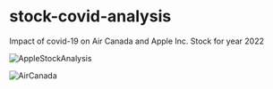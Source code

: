 # stock-covid-analysis
Impact of covid-19 on Air Canada and Apple Inc. Stock for year 2022

![AppleStockAnalysis](https://github.com/iriteshnagpal/stock-covid-analysis/assets/105557892/b3ea3318-6eb0-43f1-a9fc-b133b233a5ca)

![AirCanada](https://github.com/iriteshnagpal/stock-covid-analysis/assets/105557892/49529ed2-8ed2-4ad2-8e64-eac8de88713d)


